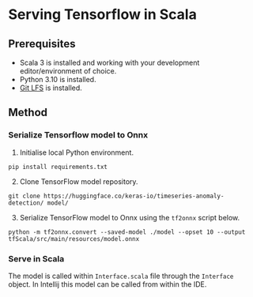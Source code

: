 # Serving Tensorflow in Scala

## Prerequisites

- Scala 3 is installed and working with your development editor/environment of choice.
- Python 3.10 is installed.
- [Git LFS](https://git-lfs.com/) is installed.

## Method

### Serialize Tensorflow model to Onnx

1. Initialise local Python environment.

`pip install requirements.txt`

2. Clone TensorFlow model repository.

`git clone https://huggingface.co/keras-io/timeseries-anomaly-detection/ model/`

3. Serialize TensorFlow model to Onnx using the `tf2onnx` script below.

`python -m tf2onnx.convert --saved-model ./model --opset 10 --output tfScala/src/main/resources/model.onnx`

### Serve in Scala

The model is called within `Interface.scala` file through the `Interface` object. In Intellij this model can be called from within the IDE.